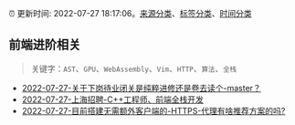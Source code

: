 :alarm_clock: 更新时间: 2022-07-27 18:17:06。[来源分类](../README.md)、[标签分类](../TAGS.md)、[时间分类](../TIMELINE.md)

## 前端进阶相关


> 关键字：`AST`、`GPU`、`WebAssembly`、`Vim`、`HTTP`、`算法`、`全栈`



- [2022-07-27-关于下岗待业闭关是纯粹进修还是卷去读个-master？](https://www.v2ex.com/t/869119) 
- [2022-07-27-上海招聘-C++工程师、前端全栈开发](https://www.v2ex.com/t/869111) 
- [2022-07-27-目前搭建无需额外客户端的-HTTPS-代理有啥推荐方案的吗?](https://www.v2ex.com/t/869110) 